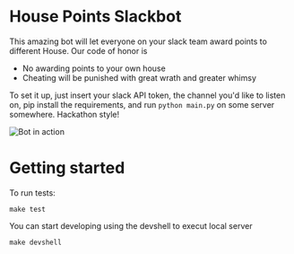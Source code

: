 # House Points Slackbot

This amazing bot will let everyone on your slack team award points to different House. Our code of honor is

- No awarding points to your own house
- Cheating will be punished with great wrath and greater whimsy

To set it up, just insert your slack API token, the channel you'd like to listen on, pip install the requirements, and run `python main.py` on some server somewhere. Hackathon style!

![Bot in action][slack]

[slack]: https://files.slack.com/files-pri/T029GG40X-F0Q6DDGN7/pasted_image_at_2016_03_03_01_48_pm.png?pub_secret=83fd31bc54

# Getting started

To run tests:

```
make test
```

You can start developing using the devshell to execut local server

```
make devshell
```
